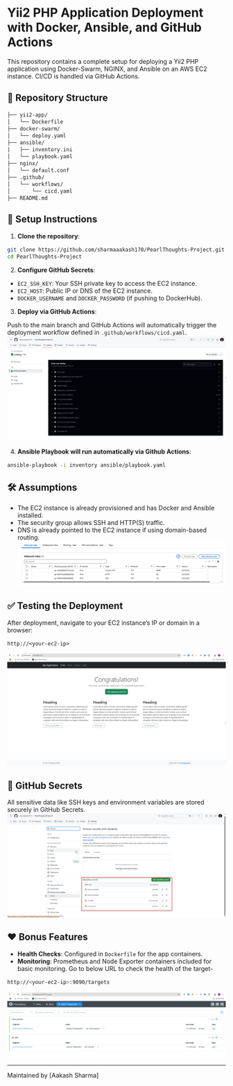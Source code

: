 # Yii2 PHP Application Deployment with Docker, Ansible, and GitHub Actions

This repository contains a complete setup for deploying a Yii2 PHP application using Docker-Swarm, NGINX, and Ansible on an AWS EC2 instance. CI/CD is handled via GitHub Actions.

## 📁 Repository Structure

```
├── yii2-app/
│   └── Dockerfile
├── docker-swarm/
│   └── deploy.yaml
├── ansible/
|   ├── inventory.ini
│   └── playbook.yaml
├── nginx/
│   └── default.conf
├── .github/
│   └── workflows/
│       └── cicd.yaml
├── README.md
```

## 🚀 Setup Instructions

1. **Clone the repository**:

```bash
git clone https://github.com/sharmaaakash170/PearlThoughts-Project.git
cd PearlThoughts-Project
```

2. **Configure GitHub Secrets**:

- `EC2_SSH_KEY`: Your SSH private key to access the EC2 instance.
- `EC2_HOST`: Public IP or DNS of the EC2 instance.
- `DOCKER_USERNAME` and `DOCKER_PASSWORD` (if pushing to DockerHub).

3. **Deploy via GitHub Actions**:

Push to the main branch and GitHub Actions will automatically trigger the deployment workflow defined in `.github/workflows/cicd.yaml`.
![Pipeline](artifacts/github-actions.png)

4. **Ansible Playbook will run automatically via Github Actions**:

```bash
ansible-playbook -i inventory ansible/playbook.yaml
```

## 🛠️ Assumptions

- The EC2 instance is already provisioned and has Docker and Ansible installed.
- The security group allows SSH and HTTP(S) traffic.
- DNS is already pointed to the EC2 instance if using domain-based routing.
![Security-Group](artifacts/security-group.png)

## ✅ Testing the Deployment

After deployment, navigate to your EC2 instance’s IP or domain in a browser:

```
http://<your-ec2-ip>
```

![You should see the Yii2 PHP application running.](artifacts/app.png)

## 🔐 GitHub Secrets

All sensitive data like SSH keys and environment variables are stored securely in GitHub Secrets.
![Secrets](artifacts/secrets.png)

## ❤️ Bonus Features

- **Health Checks**: Configured in `Dockerfile` for the app containers.
- **Monitoring**: Prometheus and Node Exporter containers included for basic monitoring. Go to below URL to check the health of the target-
```bash
http://<your-ec2-ip>:9090/targets
```
![Prometheus](artifacts/target.png)

---

Maintained by [Aakash Sharma]